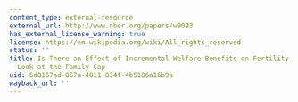```yaml
---
content_type: external-resource
external_url: http://www.nber.org/papers/w9093
has_external_license_warning: true
license: https://en.wikipedia.org/wiki/All_rights_reserved
status: ''
title: Is There an Effect of Incremental Welfare Benefits on Fertility Behavior? A
  Look at the Family Cap
uid: 6d0167ad-057a-4811-834f-4b5186a16b9a
wayback_url: ''
---
```

